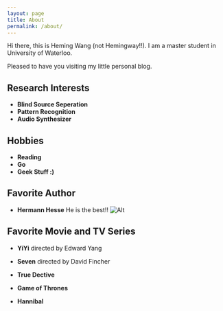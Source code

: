 ```yaml
---
layout: page
title: About
permalink: /about/
---
```


Hi there, this is Heming Wang (not Hemingway!!). I am a master student in University of Waterloo.

Pleased to have you visiting my little personal blog.

## Research Interests

* **Blind Source Seperation**
* **Pattern Recognition**
* **Audio Synthesizer**
    
## Hobbies
* **Reading**
* **Go**
* **Geek Stuff :)**


## Favorite Author
* **Hermann Hesse** He is the best!!
![Alt](http://www.azquotes.com/picture-quotes/quote-i-am-in-truth-the-steppenwolf-that-i-often-call-myself-that-beast-astray-that-finds-hermann-hesse-39-30-30.jpg)

## Favorite Movie and TV Series
* **YiYi** directed by Edward Yang
* **Seven** directed by David Fincher

* **True Dective**
* **Game of Thrones**
* **Hannibal**


